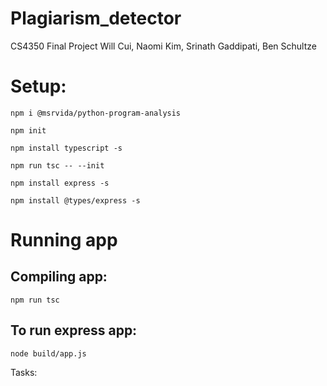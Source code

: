# Plagiarism_detector
CS4350 Final Project
Will Cui, Naomi Kim, Srinath Gaddipati, Ben Schultze


# Setup:
```npm i @msrvida/python-program-analysis```

```npm init```

```npm install typescript -s```

```npm run tsc -- --init```

```npm install express -s```

```npm install @types/express -s```

# Running app
## Compiling app:
```npm run tsc```

## To run express app:
```node build/app.js```

Tasks:
